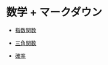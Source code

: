 # 数学 + マークダウン

- [指数関数](./exponential-func/)

- [三角関数](./trigonometric-func/)

- [確率](./probability/)
